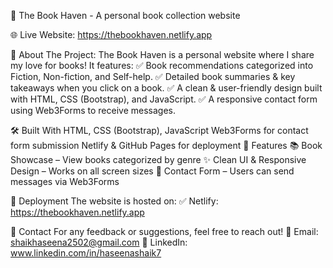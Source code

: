📖 The Book Haven -
A personal book collection website

🌐 Live Website: 
 https://thebookhaven.netlify.app

📌 About The Project: 
The Book Haven is a personal website where I share my love for books! It features:
✅ Book recommendations categorized into Fiction, Non-fiction, and Self-help.
✅ Detailed book summaries & key takeaways when you click on a book.
✅ A clean & user-friendly design built with HTML, CSS (Bootstrap), and JavaScript.
✅ A responsive contact form using Web3Forms to receive messages.

🛠️ Built With
HTML, CSS (Bootstrap), JavaScript
Web3Forms for contact form submission
Netlify & GitHub Pages for deployment
🚀 Features
📚 Book Showcase – View books categorized by genre
✨ Clean UI & Responsive Design – Works on all screen sizes
📩 Contact Form – Users can send messages via Web3Forms

🚀 Deployment
The website is hosted on:
✅ Netlify: https://thebookhaven.netlify.app

📩 Contact
For any feedback or suggestions, feel free to reach out!
📧 Email: shaikhaseena2502@gmail.com
🔗 LinkedIn: www.linkedin.com/in/haseenashaik7

